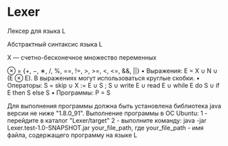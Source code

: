 # Lexer 
Лексер для языка L

Абстрактный синтаксис языка L

X — счетно-бесконечное множество переменных

⊗ = {+, −, ∗, /, %, ==, !=, >, >=, <, <=, &&, ||}
• Выражения: E = X ∪ N ∪ (E ⊗ E). В выражениях могут использоваться круглые скобки.
• Операторы:
    S = skip ∪
    X := E ∪
    S ; S ∪
    write E ∪
    read E ∪
    while E do S ∪
    if E then S else S
• Программы: P = S

Для выполнения программы должна быть установлена библиотека java версии не ниже "1.8.0_91". 
Выполнение программы в ОС Ubuntu:
1 - перейдите в каталог "Lexer/target"
2 - выполните команду: java -jar Lexer.test-1.0-SNAPSHOT.jar your_file_path, где your_file_path - имя файла, содержащего программу на языке L
